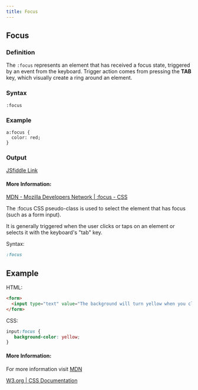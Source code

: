 ```yaml
---
title: Focus
---
```

## Focus

### Definition

The `:focus` represents an element that has received a focus state, triggered by an event from the keyboard. Trigger action comes from pressing the **TAB** key, which visually create a ring around an element.

### Syntax

`:focus`

### Example

```
a:focus {
  color: red;  
}
```

### Output
[JSfiddle Link](https://jsfiddle.net/ejae7vb3/1/)


#### More Information:
[MDN - Mozilla Developers Network | :focus - CSS](https://developer.mozilla.org/en-US/docs/Web/CSS/:focus)

The :focus CSS pseudo-class is used to select the element that has focus (such as a form input).

It is generally triggered when the user clicks or taps on an element or selects it with the keyboard's "tab" key.

Syntax:

```css
:focus
```

## Example

HTML:

```html
<form>
  <input type="text" value="The background will turn yellow when you click on it.">
</form>
```

CSS:

```css
input:focus {
   background-color: yellow;
}
```

#### More Information:
For more information visit [MDN](https://developer.mozilla.org/en-US/docs/Web/CSS/:focus)

[W3.org | CSS Documentation](https://www.w3.org/TR/CSS2/selector.html#dynamic-pseudo-classes)
